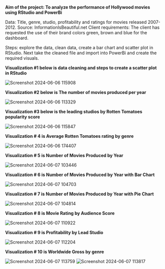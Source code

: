 **Aim of the project: To analyze the performance of Hollywood movies using RStudio and PowerBi**

Data: Title, genre, studio, profitability and ratings for movies released 2007-2012. Source: InformationIsBeautiful.net
Client requirements: The client has requested the use of their brand colors green, brown and blue for the dashboard.

Steps: explore the data, clean data, create a bar chart and scatter plot in RStudio. Next take the cleaned file and import into PowerBi and create the required visuals.

**Visualization #1 below is data cleaning and steps to create a scatter plot in RStudio**

![Screenshot 2024-06-06 115908](https://github.com/vrispin/analyze-the-performance-of-Hollywood-movies-using-RStudio-and-PowerBi/assets/168829883/ff29cc51-770d-4596-87bb-c9a69432b398)



**Visualization #2 below is The number of movies produced per year**

![Screenshot 2024-06-06 113329](https://github.com/vrispin/analyze-the-performance-of-Hollywood-movies-using-RStudio-and-PowerBi/assets/168829883/26b27910-e241-4ed9-9439-48245847332e)

**Visualization #3 below is the leading studios by Rotten Tomatoes popularity score**

![Screenshot 2024-06-06 115847](https://github.com/vrispin/analyze-the-performance-of-Hollywood-movies-using-RStudio-and-PowerBi/assets/168829883/e11649e0-17b9-4552-aa7a-562f47c0e077)

**Visualization # 4 is Average Rotten Tomatoes rating by genre**

![Screenshot 2024-06-06 174407](https://github.com/vrispin/analyze-the-performance-of-Hollywood-movies-using-RStudio-and-PowerBi/assets/168829883/e0a9ed7d-5900-4564-bf57-247c256429d6)

**Visualization # 5 is Number of Movies Produced by Year**

![Screenshot 2024-06-07 103446](https://github.com/vrispin/analyze-the-performance-of-Hollywood-movies-using-RStudio-and-PowerBi/assets/168829883/14ca14f2-dd22-4012-8c2d-4589bee752d6)


**Visualization # 6 is Number of Movies Produced by Year with Bar Chart** 

![Screenshot 2024-06-07 104703](https://github.com/vrispin/analyze-the-performance-of-Hollywood-movies-using-RStudio-and-PowerBi/assets/168829883/6245753c-a6e9-4735-b274-f7bc004d3c8c)

**Visualization # 7 is Number of Movies Produced by Year with Pie Chart** 

![Screenshot 2024-06-07 104814](https://github.com/vrispin/analyze-the-performance-of-Hollywood-movies-using-RStudio-and-PowerBi/assets/168829883/0fff38e6-c4b8-4c55-97c4-7e0e65013bb1)

**Visualization # 8 is Movie Rating by Audience Score**

![Screenshot 2024-06-07 110922](https://github.com/vrispin/analyze-the-performance-of-Hollywood-movies-using-RStudio-and-PowerBi/assets/168829883/aba53643-a34f-4bf3-95bf-3df8850aaf09)

**Visualization # 9 is Profitability by Lead Studio** 

![Screenshot 2024-06-07 112204](https://github.com/vrispin/analyze-the-performance-of-Hollywood-movies-using-RStudio-and-PowerBi/assets/168829883/2ac498e4-3475-4f5a-a4ef-c36b1d54839f)

**Visualization # 10 is Worldwide Gross by genre**

![Screenshot 2024-06-07 113759](https://github.com/vrispin/analyze-the-performance-of-Hollywood-movies-using-RStudio-and-PowerBi/assets/168829883/b9627c68-7ee4-4792-8d1e-98d5db7fef8e)
![Screenshot 2024-06-07 113817](https://github.com/vrispin/analyze-the-performance-of-Hollywood-movies-using-RStudio-and-PowerBi/assets/168829883/da6e47ac-5012-4f30-b66b-2c5efd97e66b)
